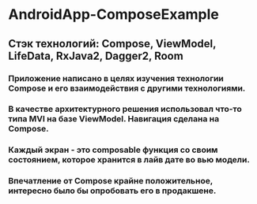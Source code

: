 # AndroidApp-ComposeExample

## Стэк технологий: Compose, ViewModel, LifeData, RxJava2, Dagger2, Room

### Приложение написано в целях изучения технологии Compose и его взаимодействия с другими технологиями.
### В качестве архитектурного решения использовал что-то типа MVI на базе ViewModel. Навигация сделана на Compose.
### Каждый экран - это composable функция со своим состоянием, которое хранится в лайв дате во вью модели.

### Впечатление от Compose крайне положительное, интересно было бы опробовать его в продакшене.
